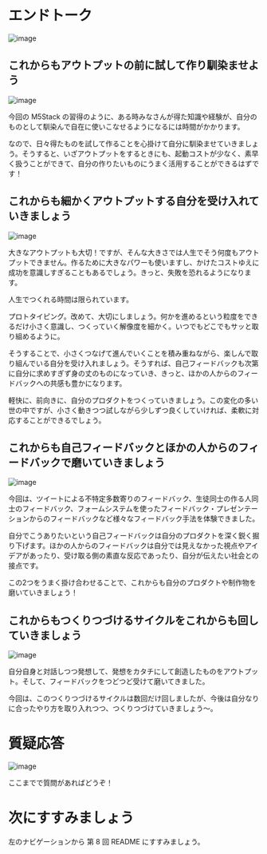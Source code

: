 # エンドトーク

![image](https://i.gyazo.com/2fe8f1e2d461451f6b5212996272c3ee.jpg)

## これからもアウトプットの前に試して作り馴染ませよう

![image](https://i.gyazo.com/aca539dd23aa929727641dd141a3cb12.png)

今回の M5Stack の習得のように、ある時みなさんが得た知識や経験が、自分のものとして馴染んで自在に使いこなせるようになるには時間がかかります。

なので、日々得たものを試して作ることを心掛けて自分に馴染ませていきましょう。そうすると、いざアウトプットをするときにも、起動コストが少なく、素早く扱うことができて、自分の作りたいものにうまく活用することができるはずです！

## これからも細かくアウトプットする自分を受け入れていきましょう

![image](https://i.gyazo.com/6e7124007af9434a2da11ed693ae61d9.png)

大きなアウトプットも大切！ですが、そんな大きさでは人生でそう何度もアウトプットできません。作るために大きなパワーも使いますし、かけたコストゆえに成功を意識しすぎることもあるでしょう。きっと、失敗を恐れるようになります。

人生でつくれる時間は限られています。

プロトタイピング。改めて、大切にしましょう。何かを進めるという粒度をできるだけ小さく意識し、つくっていく解像度を細かく。いつでもどこでもサッと取り組めるように。

そうすることで、小さくつなげて進んでいくことを積み重ねながら、楽しんで取り組んでいる自分を受け入れましょう。そうすれば、自己フィードバックも次第に自分に求めすぎず身の丈のものになっていき、きっと、ほかの人からのフィードバックへの共感も豊かになります。

軽快に、前向きに、自分のプロダクトをつくっていきましょう。この変化の多い世の中ですが、小さく動きつつ試しながら少しずつ良くしていければ、柔軟に対応することができるでしょう。

## これからも自己フィードバックとほかの人からのフィードバックで磨いていきましょう

![image](https://i.gyazo.com/674ff1b7fe8351fc860980610c347a11.png)

今回は、ツイートによる不特定多数寄りのフィードバック、生徒同士の作る人同士のフィードバック、フォームシステムを使ったフィードバック・プレゼンテーションからのフィードバックなど様々なフィードバック手法を体験できました。

自分でこうありたいという自己フィードバックは自分のプロダクトを深く鋭く掘り下げます。ほかの人からのフィードバックは自分では見えなかった視点やアイデアがあったり、受け取る側の素直な反応であったり、自分が伝えたい社会との接点です。

この2つをうまく掛け合わせることで、これからも自分のプロダクトや制作物を磨いていきましょう！

## これからもつくりつづけるサイクルをこれからも回していきましょう

![image](https://i.gyazo.com/d85c116e96b37c8f9d4617212762e6bc.png)

自分自身と対話しつつ発想して、発想をカタチにして創造したものをアウトプット。そして、フィードバックをつどつど受けて磨いてきました。

今回は、このつくりつづけるサイクルは数回だけ回しましたが、今後は自分なりに合ったやり方を取り入れつつ、つくりつづけていきましょう～。

# 質疑応答

![image](https://i.gyazo.com/aba8ccd625e7320883851b71ebd0caf2.png)

ここまでで質問があればどうぞ！

# 次にすすみましょう

左のナビゲーションから 第 8 回 README にすすみましょう。

